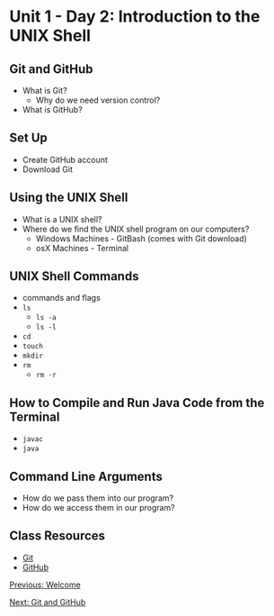 # Unit 1 - Day 2: Introduction to the UNIX Shell

## Git and GitHub
  * What is Git?
    * Why do we need version control?
  * What is GitHub?

## Set Up
  * Create GitHub account
  * Download Git

## Using the UNIX Shell
  * What is a UNIX shell?
  * Where do we find the UNIX shell program on our computers?
    * Windows Machines - GitBash (comes with Git download)
    * osX Machines - Terminal

## UNIX Shell Commands
  * commands and flags
  * `ls`
    * `ls -a`
    * `ls -l`
  * `cd`
  * `touch`
  * `mkdir`
  * `rm`
    * `rm -r`

## How to Compile and Run Java Code from the Terminal
  * `javac`
  * `java`

## Command Line Arguments
  * How do we pass them into our program?
  * How do we access them in our program?

## Class Resources
  * [Git](https://git-scm.com/)
  * [GitHub](https://github.com/)

[Previous: Welcome](day1.md)

[Next: Git and GitHub](day3.md)
